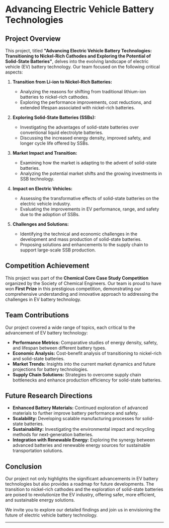 # Advancing Electric Vehicle Battery Technologies
## Project Overview

This project, titled **"Advancing Electric Vehicle Battery Technologies: Transitioning to Nickel-Rich Cathodes and Exploring the Potential of Solid-State Batteries"**, delves into the evolving landscape of electric vehicle (EV) battery technology. Our team focused on the following critical aspects:

1. **Transition from Li-ion to Nickel-Rich Batteries:**
   - Analyzing the reasons for shifting from traditional lithium-ion batteries to nickel-rich cathodes.
   - Exploring the performance improvements, cost reductions, and extended lifespan associated with nickel-rich batteries.

2. **Exploring Solid-State Batteries (SSBs):**
   - Investigating the advantages of solid-state batteries over conventional liquid electrolyte batteries.
   - Discussing the increased energy density, improved safety, and longer cycle life offered by SSBs.

3. **Market Impact and Transition:**
   - Examining how the market is adapting to the advent of solid-state batteries.
   - Analyzing the potential market shifts and the growing investments in SSB technology.

4. **Impact on Electric Vehicles:**
   - Assessing the transformative effects of solid-state batteries on the electric vehicle industry.
   - Evaluating the improvements in EV performance, range, and safety due to the adoption of SSBs.

5. **Challenges and Solutions:**
   - Identifying the technical and economic challenges in the development and mass production of solid-state batteries.
   - Proposing solutions and enhancements to the supply chain to support large-scale SSB production.

## Competition Achievement

This project was part of the **Chemical Core Case Study Competition** organized by the Society of Chemical Engineers. Our team is proud to have won **First Prize** in this prestigious competition, demonstrating our comprehensive understanding and innovative approach to addressing the challenges in EV battery technology.

## Team Contributions

Our project covered a wide range of topics, each critical to the advancement of EV battery technology:
- **Performance Metrics:** Comparative studies of energy density, safety, and lifespan between different battery types.
- **Economic Analysis:** Cost-benefit analysis of transitioning to nickel-rich and solid-state batteries.
- **Market Trends:** Insights into the current market dynamics and future projections for battery technologies.
- **Supply Chain Solutions:** Strategies to overcome supply chain bottlenecks and enhance production efficiency for solid-state batteries.

## Future Research Directions

- **Enhanced Battery Materials:** Continued exploration of advanced materials to further improve battery performance and safety.
- **Scalability:** Developing scalable manufacturing processes for solid-state batteries.
- **Sustainability:** Investigating the environmental impact and recycling methods for next-generation batteries.
- **Integration with Renewable Energy:** Exploring the synergy between advanced batteries and renewable energy sources for sustainable transportation solutions.

## Conclusion

Our project not only highlights the significant advancements in EV battery technologies but also provides a roadmap for future developments. The transition to nickel-rich cathodes and the exploration of solid-state batteries are poised to revolutionize the EV industry, offering safer, more efficient, and sustainable energy solutions.

We invite you to explore our detailed findings and join us in envisioning the future of electric vehicle battery technology.

---
